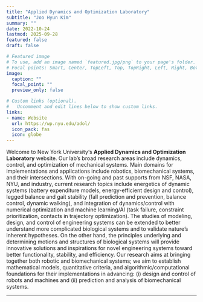 ```yaml
---
title: "Applied Dynamics and Optimization Laboratory"
subtitle: "Joo Hyun Kim"
summary: ""
date: 2022-10-24
lastmod: 2025-09-28
featured: false
draft: false

# Featured image
# To use, add an image named `featured.jpg/png` to your page's folder.
# Focal points: Smart, Center, TopLeft, Top, TopRight, Left, Right, BottomLeft, Bottom, BottomRight.
image:
  caption: ""
  focal_point: ""
  preview_only: false

# Custom links (optional).
#   Uncomment and edit lines below to show custom links.
links:
- name: Website
  url: https://wp.nyu.edu/adol/
  icon_pack: fas
  icon: globe
---
```


Welcome to New York University‘s **Applied Dynamics and Optimization Laboratory** website. Our lab’s broad research areas include dynamics, control, and optimization of mechanical systems. Main domains for implementations and applications include robotics, biomechanical systems, and their intersections. With on-going and past supports from NSF, NASA, NYU, and industry, current research topics include energetics of dynamic systems (battery expenditure models, energy-efficient design and control), legged balance and gait stability (fall prediction and prevention, balance control, dynamic walking), and integration of dynamics/control with numerical optimization and machine learning/AI (task failure, constraint prioritization, contacts in trajectory optimization). The studies of modeling, design, and control of engineering systems can be extended to better understand more complicated biological systems and to validate nature’s inherent hypotheses. On the other hand, the principles underlying and determining motions and structures of biological systems will provide innovative solutions and inspirations for novel engineering systems toward better functionality, stability, and efficiency. Our research aims at bringing together both robotic and biomechanical systems; we aim to establish mathematical models, quantitative criteria, and algorithmic/computational foundations for their implementations in advancing: (i) design and control of robots and machines and (ii) prediction and analysis of biomechanical systems.

---